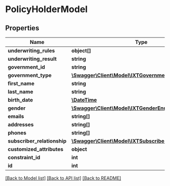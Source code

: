 # PolicyHolderModel

## Properties
Name | Type | Description | Notes
------------ | ------------- | ------------- | -------------
**underwriting_rules** | **object[]** |  | 
**underwriting_result** | **string** |  | [optional] 
**government_id** | **string** |  | [optional] 
**government_type** | [**\Swagger\Client\Model\IXTGovernmentIdTypeEnum**](IXTGovernmentIdTypeEnum.md) |  | [optional] 
**first_name** | **string** |  | [optional] 
**last_name** | **string** |  | [optional] 
**birth_date** | [**\DateTime**](\DateTime.md) |  | [optional] 
**gender** | [**\Swagger\Client\Model\IXTGenderEnum**](IXTGenderEnum.md) |  | [optional] 
**emails** | **string[]** |  | [optional] 
**addresses** | **string[]** |  | [optional] 
**phones** | **string[]** |  | [optional] 
**subscriber_relationship** | [**\Swagger\Client\Model\IXTSubscriberRelationshipEnum**](IXTSubscriberRelationshipEnum.md) |  | [optional] 
**customized_attributes** | **object** |  | [optional] 
**constraint_id** | **int** |  | [optional] 
**id** | **int** |  | 

[[Back to Model list]](../../README.md#documentation-for-models) [[Back to API list]](../../README.md#documentation-for-api-endpoints) [[Back to README]](../../README.md)

